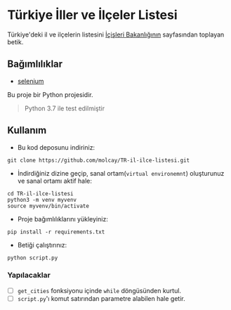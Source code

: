 # Türkiye İller ve İlçeler Listesi

Türkiye'deki il ve ilçelerin listesini [İçişleri Bakanlığının](https://www.e-icisleri.gov.tr/Anasayfa/MulkiIdariBolumleri.aspx) sayfasından toplayan betik.

## Bağımlılıklar

- [selenium](https://pypi.org/project/selenium/)

Bu proje bir Python projesidir.
> Python 3.7 ile test edilmiştir

## Kullanım

* Bu kod deposunu indiriniz:
```
git clone https://github.com/molcay/TR-il-ilce-listesi.git
```

* İndirdiğiniz dizine geçip, sanal ortam(`virtual environemnt`) oluşturunuz ve sanal ortamı aktif hale:
```
cd TR-il-ilce-listesi
python3 -m venv myvenv
source myvenv/bin/activate
```

* Proje bağımlılıklarını yükleyiniz:
```
pip install -r requirements.txt
```

* Betiği çalıştırınız:
```
python script.py
```

### Yapılacaklar
- [ ] `get_cities` fonksiyonu içinde `while` döngüsünden kurtul.
- [ ] `script.py`'ı komut satırından parametre alabilen hale getir.
